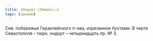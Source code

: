 ```yaml
---
title: ⦗Ондорт-[Лиман]⒯⦘
tags: [ороним]
---
```


Сев. побережье Гераклейского п-ова, изрезанное бухтами. В черте Севастополя –
тюрк. ондорт – четырнадцать пр. № 3.

